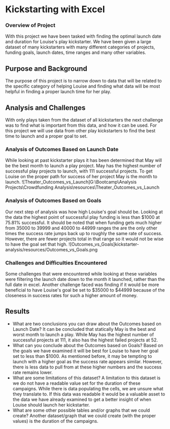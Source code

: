 # Kickstarting with Excel

### Overview of Project
With this project we have been tasked with finding the optimal launch date and duration for Louise's play kickstarter. We have been given a large dataset of many kickstarters with many different categories of projects, funding goals, launch dates, time ranges and many other variables.
## Purpose and Background
The purpose of this project is to narrow down to data that will be related to the specific category of helping Louise and finding what data will be most helpful in finding a proper launch time for her play.
## Analysis and Challenges
With only plays taken from the dataset of all kickstarters the next challenge was to find what is important from this data, and how it can be used. For this project we will use data from other play kickstarters to find the best time to launch and a proper goal to set.
### Analysis of Outcomes Based on Launch Date
While looking at past kickstarter plays it has been determined that May will be the best month to launch a play project. May has the highest number of successful play projects to launch, with 111 successful projects. To get Louise on the proper path for success of her project May is the month to launch. ![Theater_Outcomes_vs_Launch]G:\Bootcamp\Analysis Projects\Crowdfunding Analysis\resources\Theater_Outcomes_vs_Launch
### Analysis of Outcomes Based on Goals
Our next step of analysis was how high Louise's goal should be. Looking at the data the highest point of successful play funding is less than $1000 at 75.81% successful. It should be noted that when funding gets much higher from 35000 to 39999 and 40000 to 44999 ranges the are the only other times the success rate jumps back up to roughly the same rate of success. However, there are fewer projects total in that range so it would not be wise to have the goal set that high. ![Outcomes_vs_Goals]kickstarter-analysis/resources/Outcomes_vs_Goals.png
### Challenges and Difficulties Encountered
Some challenges that were encountered while looking at these variables were filtering the launch date down to the month it launched, rather than the full date in excel. Another challenge faced was finding if it would be more beneficial  to have Louise's goal be set to $35000 to $44999 because of the closeness in success rates for such a higher amount of money.
## Results

- What are two conclusions you can draw about the Outcomes based on Launch Date?
It can be concluded that statically May is the best and worst month to launch a play. While May has the highest number of successful projects at 111, it also has the highest failed projects at 52.
- What can you conclude about the Outcomes based on Goals?
Based on the goals we have examined it will be best for Louise to have her goal set to less than $1000. As mentioned before, it may be tempting to launch with a higher goal as the success rate appears similar. However, there is less data to pull from at these higher numbers and the success rate remains lower.
- What are some limitations of this dataset?
A limitation to this dataset is we do not have a readable value set for the duration of these campaigns. While there is data populating the cells, we are unsure what they translate to. If this data was readable it would be a valuable asset to the data we have already examined to get a better insight of when Louise should launch her kickstarter.
- What are some other possible tables and/or graphs that we could create?
Another dataset/graph that we could create (with the proper values) is the duration of the campaigns.
